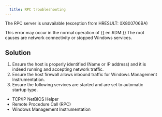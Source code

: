 ```yaml
---
  title: RPC troubleshooting
---
```

The RPC server is unavailable (exception from HRESULT: 0X800706BA)  

This error may occur in the normal operation of {{ en.RDM }} The root causes are network connectivity or stopped Windows services.
## Solution
1. Ensure the host is properly identified (Name or IP address) and it is indeed running and accepting network traffic.
1. Ensure the host firewall allows inbound traffic for Windows Management Instrumentation.
1. Ensure the following services are started and are set to automatic startup type.  

* TCP/IP NetBIOS Helper  
* Remote Procedure Call (RPC)  
* Windows Management Instrumentation  
